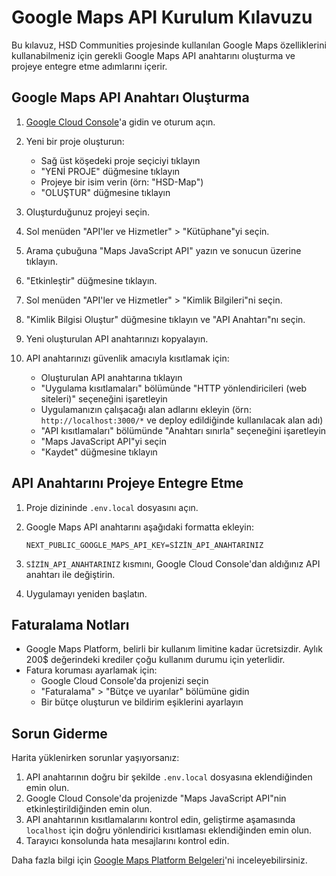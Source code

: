 # Google Maps API Kurulum Kılavuzu

Bu kılavuz, HSD Communities projesinde kullanılan Google Maps özelliklerini kullanabilmeniz için gerekli Google Maps API anahtarını oluşturma ve projeye entegre etme adımlarını içerir.

## Google Maps API Anahtarı Oluşturma

1. [Google Cloud Console](https://console.cloud.google.com/)'a gidin ve oturum açın.

2. Yeni bir proje oluşturun:
   - Sağ üst köşedeki proje seçiciyi tıklayın
   - "YENİ PROJE" düğmesine tıklayın
   - Projeye bir isim verin (örn: "HSD-Map")
   - "OLUŞTUR" düğmesine tıklayın

3. Oluşturduğunuz projeyi seçin.

4. Sol menüden "API'ler ve Hizmetler" > "Kütüphane"yi seçin.

5. Arama çubuğuna "Maps JavaScript API" yazın ve sonucun üzerine tıklayın.

6. "Etkinleştir" düğmesine tıklayın.

7. Sol menüden "API'ler ve Hizmetler" > "Kimlik Bilgileri"ni seçin.

8. "Kimlik Bilgisi Oluştur" düğmesine tıklayın ve "API Anahtarı"nı seçin.

9. Yeni oluşturulan API anahtarınızı kopyalayın.

10. API anahtarınızı güvenlik amacıyla kısıtlamak için:
    - Oluşturulan API anahtarına tıklayın
    - "Uygulama kısıtlamaları" bölümünde "HTTP yönlendiricileri (web siteleri)" seçeneğini işaretleyin
    - Uygulamanızın çalışacağı alan adlarını ekleyin (örn: `http://localhost:3000/*` ve deploy edildiğinde kullanılacak alan adı)
    - "API kısıtlamaları" bölümünde "Anahtarı sınırla" seçeneğini işaretleyin
    - "Maps JavaScript API"yi seçin
    - "Kaydet" düğmesine tıklayın

## API Anahtarını Projeye Entegre Etme

1. Proje dizininde `.env.local` dosyasını açın.

2. Google Maps API anahtarını aşağıdaki formatta ekleyin:
   ```
   NEXT_PUBLIC_GOOGLE_MAPS_API_KEY=SİZİN_API_ANAHTARINIZ
   ```

3. `SİZİN_API_ANAHTARINIZ` kısmını, Google Cloud Console'dan aldığınız API anahtarı ile değiştirin.

4. Uygulamayı yeniden başlatın.

## Faturalama Notları

- Google Maps Platform, belirli bir kullanım limitine kadar ücretsizdir. Aylık 200$ değerindeki krediler çoğu kullanım durumu için yeterlidir.
- Fatura koruması ayarlamak için:
   - Google Cloud Console'da projenizi seçin
   - "Faturalama" > "Bütçe ve uyarılar" bölümüne gidin
   - Bir bütçe oluşturun ve bildirim eşiklerini ayarlayın

## Sorun Giderme

Harita yüklenirken sorunlar yaşıyorsanız:

1. API anahtarının doğru bir şekilde `.env.local` dosyasına eklendiğinden emin olun.
2. Google Cloud Console'da projenizde "Maps JavaScript API"nin etkinleştirildiğinden emin olun.
3. API anahtarının kısıtlamalarını kontrol edin, geliştirme aşamasında `localhost` için doğru yönlendirici kısıtlaması eklendiğinden emin olun.
4. Tarayıcı konsolunda hata mesajlarını kontrol edin.

Daha fazla bilgi için [Google Maps Platform Belgeleri](https://developers.google.com/maps/documentation?hl=tr)'ni inceleyebilirsiniz. 